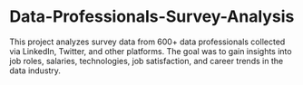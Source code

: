 # Data-Professionals-Survey-Analysis
This project analyzes survey data from 600+ data professionals collected via LinkedIn, Twitter, and other platforms. The goal was to gain insights into job roles, salaries, technologies, job satisfaction, and career trends in the data industry.
